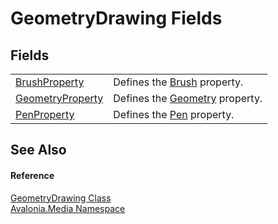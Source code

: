 # GeometryDrawing Fields




## Fields
<table>
<tr>
<td><a href="F_Avalonia_Media_GeometryDrawing_BrushProperty">BrushProperty</a></td>
<td>Defines the <a href="P_Avalonia_Media_GeometryDrawing_Brush">Brush</a> property.</td>
</tr>
<tr>
<td><a href="F_Avalonia_Media_GeometryDrawing_GeometryProperty">GeometryProperty</a></td>
<td>Defines the <a href="P_Avalonia_Media_GeometryDrawing_Geometry">Geometry</a> property.</td>
</tr>
<tr>
<td><a href="F_Avalonia_Media_GeometryDrawing_PenProperty">PenProperty</a></td>
<td>Defines the <a href="P_Avalonia_Media_GeometryDrawing_Pen">Pen</a> property.</td>
</tr>
</table>

## See Also


#### Reference
<a href="T_Avalonia_Media_GeometryDrawing">GeometryDrawing Class</a>  
<a href="N_Avalonia_Media">Avalonia.Media Namespace</a>  
